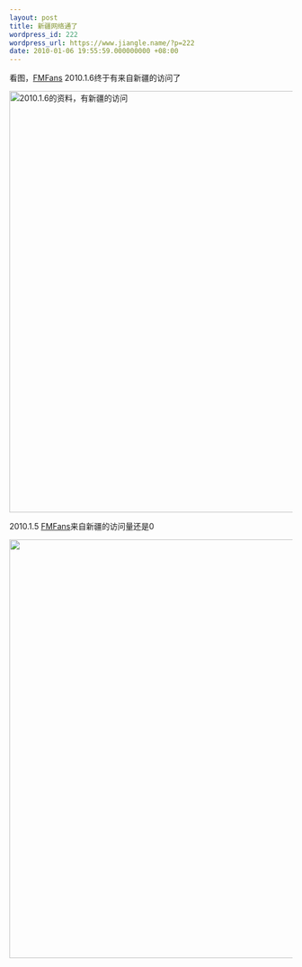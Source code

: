 ```yaml
---
layout: post
title: 新疆网络通了
wordpress_id: 222
wordpress_url: https://www.jiangle.name/?p=222
date: 2010-01-06 19:55:59.000000000 +08:00
---
```

看图，<a title="FMFans" href="http://fmfans.cn/">FMFans</a> 2010.1.6终于有来自新疆的访问了

<img class="alignnone" title="2010.1.6的资料，有新疆的访问" src="http://img.skitch.com/20100106-dxj4sp8tpm4b9grwdb893xh8qw.jpg" alt="2010.1.6的资料，有新疆的访问" width="769" height="749" />

2010.1.5 <a title="FMFans" href="http://fmfans.cn">FMFans</a>来自新疆的访问量还是0

<img class="alignnone" title="2010.1.5 FMFans来自新疆的访问量还是0" src="http://img.skitch.com/20100106-b369xmkcfi86ywbg56ngfdu2i8.jpg" alt="" width="780" height="744" />
